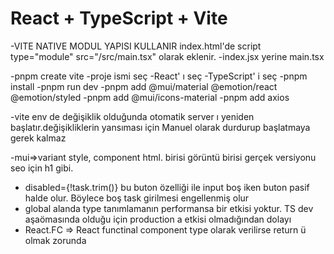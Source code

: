 # React + TypeScript + Vite
-VITE NATIVE MODUL YAPISI KULLANIR index.html'de script type="module" src="/src/main.tsx" olarak eklenir.
-index.jsx yerine main.tsx

-pnpm create vite
-proje ismi seç
-React' ı seç
-TypeScript' i seç
-pnpm install
-pnpm run dev
-pnpm add @mui/material @emotion/react @emotion/styled
-pnpm add @mui/icons-material
-pnpm add axios

-vite env de değişiklik olduğunda otomatik server ı yeniden başlatır.değişikliklerin yansıması için Manuel olarak durdurup başlatmaya gerek kalmaz

-mui=>variant style, component html. birisi görüntü birisi gerçek versiyonu seo için h1 gibi.

- disabled={!task.trim()} bu buton özelliği ile input boş iken buton pasif halde olur. Böylece boş task girilmesi engellenmiş olur
- global alanda type tanımlamanın performansa bir etkisi yoktur. TS dev aşaömasında olduğu için production a etkisi olmadığından dolayı
- React.FC => React functinal component type olarak verilirse return ü olmak zorunda



















